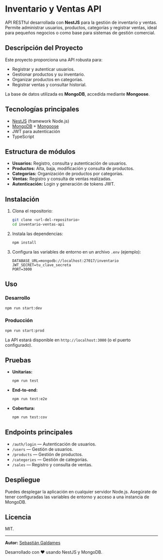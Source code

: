 # Inventario y Ventas API

API RESTful desarrollada con **NestJS** para la gestión de inventario y ventas. Permite administrar usuarios, productos, categorías y registrar ventas, ideal para pequeños negocios o como base para sistemas de gestión comercial.

## Descripción del Proyecto

Este proyecto proporciona una API robusta para:

- Registrar y autenticar usuarios.
- Gestionar productos y su inventario.
- Organizar productos en categorías.
- Registrar ventas y consultar historial.

La base de datos utilizada es **MongoDB**, accedida mediante **Mongoose**.

## Tecnologías principales

- [NestJS](https://nestjs.com/) (framework Node.js)
- [MongoDB](https://www.mongodb.com/) + [Mongoose](https://mongoosejs.com/)
- JWT para autenticación
- TypeScript

## Estructura de módulos

- **Usuarios:** Registro, consulta y autenticación de usuarios.
- **Productos:** Alta, baja, modificación y consulta de productos.
- **Categorías:** Organización de productos por categorías.
- **Ventas:** Registro y consulta de ventas realizadas.
- **Autenticación:** Login y generación de tokens JWT.

## Instalación

1. Clona el repositorio:
   ```bash
   git clone <url-del-repositorio>
   cd inventario-ventas-api
   ```
2. Instala las dependencias:
   ```bash
   npm install
   ```
3. Configura las variables de entorno en un archivo `.env` (ejemplo):
   ```env
   DATABASE_URL=mongodb://localhost:27017/inventario
   JWT_SECRET=tu_clave_secreta
   PORT=3000
   ```

## Uso

### Desarrollo

```bash
npm run start:dev
```

### Producción

```bash
npm run start:prod
```

La API estará disponible en `http://localhost:3000` (o el puerto configurado).

## Pruebas

- **Unitarias:**
  ```bash
  npm run test
  ```
- **End-to-end:**
  ```bash
  npm run test:e2e
  ```
- **Cobertura:**
  ```bash
  npm run test:cov
  ```

## Endpoints principales

- `/auth/login` — Autenticación de usuarios.
- `/users` — Gestión de usuarios.
- `/products` — Gestión de productos.
- `/categories` — Gestión de categorías.
- `/sales` — Registro y consulta de ventas.

## Despliegue

Puedes desplegar la aplicación en cualquier servidor Node.js. Asegúrate de tener configuradas las variables de entorno y acceso a una instancia de MongoDB.

## Licencia

MIT.

---

**Autor:** [Sebastián Galdames](https://www.linkedin.com/in/sebasti%C3%A1n-galdames-963660250/)

Desarrollado con ❤️ usando NestJS y MongoDB.
